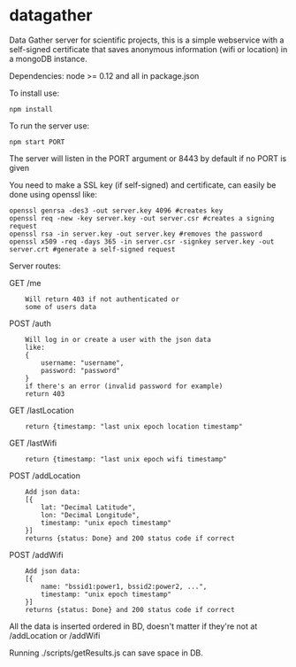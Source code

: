# datagather
Data Gather server for scientific projects,
this is a simple webservice with a self-signed certificate
that saves anonymous information (wifi or location) in
a mongoDB instance.

Dependencies: node >= 0.12 and all in package.json

To install use:
```
npm install
```

To run the server use:
```
npm start PORT
```

The server will listen in the PORT argument or 8443 by default
if no PORT is given

You need to make a SSL key (if self-signed)
and certificate, can easily be done using
openssl like:
```
openssl genrsa -des3 -out server.key 4096 #creates key
openssl req -new -key server.key -out server.csr #creates a signing request
openssl rsa -in server.key -out server.key #removes the password
openssl x509 -req -days 365 -in server.csr -signkey server.key -out server.crt #generate a self-signed request
```

Server routes:

GET /me
```
    Will return 403 if not authenticated or
    some of users data
```

POST /auth
```
    Will log in or create a user with the json data
    like:
    {
        username: "username",
        password: "password"
    }
    if there's an error (invalid password for example)
    return 403
```

GET /lastLocation
```
    return {timestamp: "last unix epoch location timestamp"
```


GET /lastWifi
```
    return {timestamp: "last unix epoch wifi timestamp"
```

POST /addLocation
```
    Add json data:
    [{
        lat: "Decimal Latitude",
        lon: "Decimal Longitude",
        timestamp: "unix epoch timestamp"
    }]
    returns {status: Done} and 200 status code if correct

```

POST /addWifi
```
    Add json data:
    [{
        name: "bssid1:power1, bssid2:power2, ...",
        timestamp: "unix epoch timestamp"
    }]
    returns {status: Done} and 200 status code if correct

```

All the data is inserted ordered in BD, doesn't matter if they're
not at /addLocation or /addWifi

Running ./scripts/getResults.js can save space in DB.

